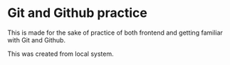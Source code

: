 # Git and Github practice 

This is made for the sake of practice of both frontend and getting familiar with  Git and Github.

This was created from local system.